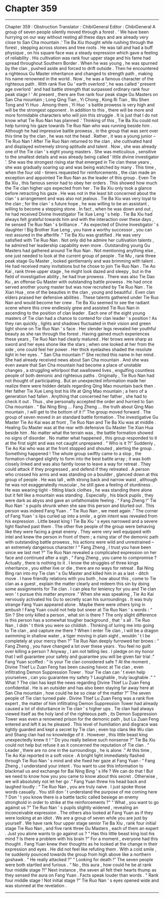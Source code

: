 
# Chapter 359


---

Chapter 359 : Obstruction
Translator :
ChibiGeneral
Editor :
ChibiGeneral
A group of seven people silently moved through a forest .
‘ We have been hurrying on our way without resting all these days and are already very close to San Cha mountain .’ Tie Ba Xiu thought while rushing through the forest , stepping across stones and tree roots .
He was tall and had a buff physique , on his square face was a steady expression which gave a feeling of reliability .
His cultivation was rank four upper stage and his fame had spread throughout Southern Border . When he was young , he was spurned by the clan , pushed aside and forced to drift outside .
Then he encountered a righteous Gu Master inheritance and changed to strength path , making his name renowned in the world .
Now , he was a famous character of the righteous path . With rank five Gu ‘ earth overlord ’, he was called ‘ present age overlord ’ and had battle strength that surpassed ordinary rank four peak stage !
‘ At present , there are five rank four peak stage Gu Masters on San Cha mountain ; Long Qing Tian , Yi Chong , Kong Ri Tian , Wu Shen Tong and Yi Huo . Among them , Yi Huo ’ s battle prowess is very high and will be the strongest opponent . In addition to this , there will be more and more formidable characters who will join this struggle . It is just that I do not know what Tie Ruo Nan has planned .’
Thinking of this , Tie Ba Xiu could not help turning his gaze towards Tie Ruo Nan who was running beside him .
Although he had impressive battle prowess , in the group that was sent over this time by the clan , he was not the head . Rather , it was a young junior – Tie Ruo Nan !
After Tie Ruo Nan returned to the clan , she cultivated hard and displayed extremely strong aptitude and talent . Now , she was already one of the Tie clan ’ s eight young masters . She was meticulous , sensitive to the smallest details and was already being called ‘ little divine investigator ’. She was the strongest rising star that emerged in Tie clan these years , she was gradually soaring up and was being watched by many .
This time , when the four old - timers requested for reinforcements , the clan made an exception and appointed Tie Ruo Nan as the leader of this group . Even Tie Ba Xiu , this famous senior had to obey her orders . This showed how much the Tie clan higher ups expected from her .
Tie Ba Xiu only took a glance before retracting his gaze .
He was not in the least bit concerned about the clan ’ s arrangement and was also not jealous .
Tie Ba Xiu was very loyal to the clan ; for the clan ’ s future hope , he was willing to be an assistant , willing to become a stepping stone .
In fact , when he was down and out , he had received Divine Investigator Tie Xue Leng ’ s help . Tie Ba Xiu had always felt grateful towards him and with the interaction over these days , he sensed Tie Ruo Nan ’ s brilliance .
“ As expected of Divine Investigator ’ s daughter ! Big Brother Xue Leng , you have a worthy successor , you can rest assured in the afterlife .” Tie Ba Xiu was gratified .
He was very satisfied with Tie Ruo Nan . Not only did he admire her cultivation talents , he admired her leadership capability even more .
Outstanding young Gu Masters had gathered around Tie Ruo Nan . Not mentioning anything else , one just needed to look at the current group of people .
Tie Mu , rank three peak stage Gu Master , looked gentlemanly and was brimming with talent . He had received many invitations but he chose to join Tie Ruo Nan .
Tie Ao Kai , rank three upper stage , he might look dazed and sleepy , but in the field of investigative ability , he had true prowess .
There was also Tie Dao Ku , an offense Gu Master with outstanding battle prowess . He had once served another young master but was now recruited by Tie Ruo Nan .
Tie Xian Hua , one of the beauties in the clan , young and beautiful . Even clan elders praised her defensive abilities .
These talents gathered under Tie Ruo Nan and would become her crew . Tie Ba Xiu seemed to see the radiant scene where this crew endlessly grew and assisted Tie Ruo Nan in ascending to the position of clan leader .
Each one of the eight young masters of Tie clan had a chance to contend for clan leader ’ s position !
As they ran quickly , lights and shadows fluctuated in their vision and green light shone on Tie Ruo Nan ’ s face .
Her slender legs revealed her youthful beauty as she ran through the forest .
Having gained much experiences these years , Tie Ruo Nan had clearly matured . Her brows were sharp as sword and her eyes shone like the stars ; when one looked at her from the side , one could feel her power . Her thick eyelashes shaded the resolute light in her eyes .
“ San Cha mountain !”
She recited this name in her mind .
She had already received news about San Cha mountain . And she was even aware that San Cha mountain had become a place of unstable changes , a struggling whirlpool that swallowed lives , engulfing countless people of both demonic and righteous paths .
Originally , Tie Ruo Nan had not thought of participating . But an unexpected information made her realize there were hidden details regarding Qing Mao mountain back then .
Her father Tie Xue Leng lost his life at Qing Mao mountain ; a hero of a generation had fallen .
Anything that concerned her father , she had to check it out . Thus , she personally accepted the order and hurried to San Cha mountain .
“ Bai Ning Bing … Fang Zheng … the truth about Qing Mao mountain , I will get to the bottom of it !”
The group moved forward .
The group of seven moved in an standard battle formation .
The investigative Gu Master Tie Ao Kai was at front , Tie Ruo Nan and Tie Ba Xiu was at middle . Healing Gu Master was at the rear with defensive Gu Master Tie Xian Hua beside him .
No matter what the terrain was , the battle formation showed no signs of disorder . No matter what happened , this group responded to it at the first sight and was not caught unprepared .
“ Who is it ?!”
Suddenly , Tie Ao Kai who was at the front stopped and shouted , alerting the group .
Something happened !
The whole group swiftly came to a stop , the formation changed slightly to form into the best battle array ; it was both closely linked and was also faintly loose to leave a way for retreat .
They could attack if they progressed , and defend if they retreated .
A person who crossed his arms and was standing on a boulder , glanced down at this group of people .
He was tall , with strong back and narrow waist , although he was not exaggeratedly muscular , he still gave a feeling of sturdiness .
He was wearing tight - fitting black clothes , he was standing there alone but it felt like a mountain was standing .
Especially , his black pupils , they were dark as abyss and gave an unfathomable feeling .
“ Fang Zheng !” Tie Ruo Nan ’ s pupils shrunk when she saw this person and blurted out .
This person was indeed Fang Yuan .
“ Tie Ruo Nan , we meet again .” The corner of Fang Yuan ’ s lips curled up into a smile , a grim intent was revealed from his expression .
Little beast king !
Tie Ba Xiu ’ s eyes narrowed and a severe light flashed past them .
The other five people of the group were behaving like they were facing a great enemy . They were very well equipped with intel and knew the person in front of them ; a rising star of the demonic path with outstanding battle prowess , his actions were wild and unrestrained – an extremely dangerous character !
“ Fang Zheng , I trust you have been since we last met ?” Tie Ruo Nan revealed a complicated expression on her face and continued after a sigh , “ Fang Zheng , you came to compromise ? Actually , there is nothing to it . I know the struggles of three kings inheritance , you either live or die , there are no ways for retreat . Bai Ning Bing ran into my Tie clan ’ s Gu Master and killed him in as a last - ditch move . I have friendly relations with you both , how about this , come to Tie clan as a guest , explain the matter clearly and redeem this sin by doing some assignments for Tie clan . I can plea for leniency for you and Tie clan won ’ t pursue this matter anymore .”
When she was speaking , Tie Ao Kai nervously activated his Gu to secretly scan his surroundings .
It was truly strange Fang Yuan appeared alone . Maybe there were others lying in ambush !
Fang Yuan could not help but sneer at Tie Ruo Nan ’ s words : “ Sin ? She only killed a person , what sin is there ? The only slight difference is this person has a somewhat tougher background , that ’ s all . Tie Ruo Nan , I didn ’ t think you were so childish . Thinking of luring me into going to Tie clan , and capture me there ? When I enter Tie clan , I will be
a dragon swimming in shallow water , a tiger moving in plain sight
, wouldn ’ t I be completely at your mercy then ?”
Tie Ruo Nan deeply furrowed her brows : “ Fang Zheng , you have changed a lot over these years . You feel no guilt over killing a person ? Anyway , I am not telling lies . I pledge on my honor that I will guarantee your safety and guarantee you will be given fair trial .”
Fang Yuan scoffed : “ Is your Tie clan considered safe ? At the moment , Divine Thief Lu Zuan Feng has been causing havoc at Tie clan , even infiltrating Demon Suppression Tower . Your Tie clan can ’ t even help yourselves , can you guarantee my safety ? Laughable , truly laughable .”
“ What ? The clan has kept the news regarding Divine Thief Lu Zuan Feng confidential . He is an outsider and has also been staying far away here at San Cha mountain , how could he be so clear of the matter ?”
The seven people of Tie clan turned pale .
Divine Thief Lu Zuan Feng was a rank five expert , the matter of him infiltrating Demon Suppression Tower had already caused a lot of disturbance in Tie clan ’ s higher ups .
Tie clan had always viewed itself as the holy land of the righteous path , its Demon Suppression Tower was even a renowned prison for the demonic path , but Lu Zuan Feng entered and left it as he pleased . This level of humiliation and disgrace was tightly guarded and kept a secret by Tie clan ; even top clans like Wu clan and Shang clan had no knowledge of it .
However , this little beast king unexpectedly knew it !
“ Do you really believe such nonsense ?” Tie Ba Xiu could not help but refuse it as it concerned the reputation of Tie clan .
“ Leader , there are no one in the surroundings , he is alone .” At this time , Tie Ao Kai reported in a soft voice .
A bright light immediately flashed through Tie Ruo Nan ’ s mind and she fixed her gaze at Fang Yuan : “ Fang Zheng , I understand your intent . You want to use this information to blackmail us and exchange for Bai Ning Bing ’ s life ? We can do that ! But we need to know how you you came to know about this secret . Otherwise , we will absolutely not let her go .”
Fang Yuan threw his head back and laughed loudly : “ Tie Ruo Nan , you are truly naive . I just spoke those words casually . You still don ’ t understand the purpose of me coming here ? Don ’ t you know there is a battle tactic called
besiege an enemy stronghold in order to strike at the reinforcements
?”
“ What , you want to go against us ?” Tie Ruo Nan ’ s pupils slightly widened , revealing an inconceivable expression .
The others also looked at Fang Yuan as if they were looking at an idiot .
We are a group of seven while you are just by yourself . We have rank four upper stage senior Tie Ba Xiu , rank four initial stage Tie Ruo Nan , and five rank three Gu Masters , each of them an expert . Just you alone wants to go against us ?
“ Has this little beast king lost his mind ? Is there a problem with his brain ?” For a moment , everyone had this thought .
Fang Yuan knew their thoughts as he looked at the change in their expression and eyes .
He did not feel like refuting them . With a cold smile , he suddenly pounced towards the group from high above like a northern goshawk .
“ He really attacked ?”
“ Looking for death !”
The seven people were both startled and furious .
“ No , this aura , how could he be at rank four middle stage ?!”
Next instance , the seven all felt their hearts thump as they sensed the aura on Fang Yuan .
Facts speak louder than words .
“ Rank four middle stage ! Not initial stage ?” Tie Ruo Nan ’ s eyes opened wide and was stunned at the revelation .

---

